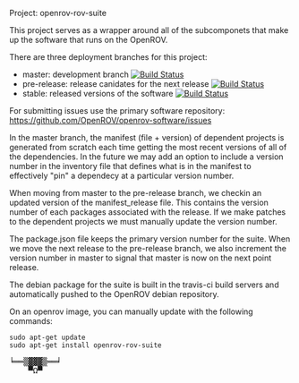 Project: openrov-rov-suite

This project serves as a wrapper around all of the subcomponets that make up the software that runs on the OpenROV.

There are three deployment branches for this project:

* master: development branch  [![Build Status](https://travis-ci.org/OpenROV/openrov-rov-suite.svg?branch=master)](https://travis-ci.org/OpenROV/openrov-rov-suite)
* pre-release: release canidates for the next release [![Build Status](https://travis-ci.org/OpenROV/openrov-rov-suite.svg?branch=pre-release)](https://travis-ci.org/OpenROV/openrov-rov-suite)
* stable: released versions of the software [![Build Status](https://travis-ci.org/OpenROV/openrov-rov-suite.svg?branch=stable)](https://travis-ci.org/OpenROV/openrov-rov-suite)

For submitting issues use the primary software repository: https://github.com/OpenROV/openrov-software/issues

In the master branch, the manifest (file + version) of dependent projects is generated from scratch each time getting the most recent versions of all of the dependencies.  In the future we may add an option to include a version number in the inventory file that defines what is in the manifest to effectively "pin" a dependecy at a particular version number.

When moving from master to the pre-release branch, we checkin an updated version of the manifest_release file.  This contains the version number of each packages associated with the release.  If we make patches to the dependent  projects we must manually update the version number.

The package.json file keeps the primary version number for the suite.  When we move the next release to the pre-release branch, we also increment the version number in master to signal that master is now on the next point release.

The debian package for the suite is built in the travis-ci build servers and automatically pushed to the OpenROV debian repository.

On an openrov image, you can manually update with the following commands:

```
sudo apt-get update
sudo apt-get install openrov-rov-suite
``` 
<pre>
╘══▒▓▓▓▒══╛
    ▀Ω▀
</pre>
